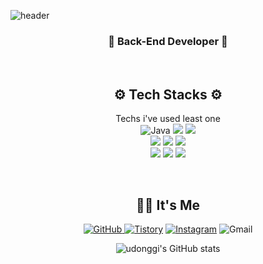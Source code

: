 ![header](https://capsule-render.vercel.app/api?type=waving&color=FF69B4&height=300&section=header&text=DongGi%20Yu&fontSize=80&fontColor=FFFFFF)


<div align="center">
    
### 🤖 Back-End Developer 🤖
    
    
<br/>
    
## ⚙️ Tech Stacks ⚙️
    
Techs i've used least one <br/> 
 <img alt="Java" src ="https://img.shields.io/badge/Java-007396.svg?&style=for-the-badge&logo=Java&logoColor=white"/>
 <img src="https://img.shields.io/badge/Spring-6DB33F?style=for-the-badge&logo=spring&logoColor=white">
 <img src="https://img.shields.io/badge/MySQL-005C84?style=for-the-badge&logo=mysql&logoColor=white">
 <br/>
 <img src="https://img.shields.io/badge/IntelliJ_IDEA-000000.svg?style=for-the-badge&logo=intellij-idea&logoColor=white">
 <img src="https://img.shields.io/badge/Docker-2CA5E0?style=for-the-badge&logo=docker&logoColor=white">
 <img src="https://img.shields.io/badge/Jenkins-D24939?style=for-the-badge&logo=Jenkins&logoColor=white">
 <br/>
 <img src="https://img.shields.io/badge/mac%20os-000000?style=for-the-badge&logo=apple&logoColor=white">
 <img src="https://img.shields.io/badge/HTML5-E34F26?style=for-the-badge&logo=html5&logoColor=white">
 <img src="https://img.shields.io/badge/Amazon_AWS-FF9900?style=for-the-badge&logo=amazonaws&logoColor=white">


<br/>

## 🙋‍♂️ It's Me 
<a href = "https://github.com/udonggi"><img alt="GitHub" src ="https://img.shields.io/badge/GitHub-181717.svg?&style=for-the-badge&logo=GitHub&logoColor=white"/>
</a> <a href = "https://dongki1882.tistory.com/"> <img alt="Tistory" src ="https://img.shields.io/badge/Tistory-orange.svg?&style=for-the-badge"/></a>
</a> <a href = ""> <img alt="Instagram" src ="https://img.shields.io/badge/Instagram-E4405F.svg?&style=for-the-badge&logo=Instagram&logoColor=white"/></a>
<img alt="Gmail" src 
="https://img.shields.io/badge/dongki1882@gmail.com-EA4335.svg?&style=for-the-badge&logo=Gmail&logoColor=white"/>

![udonggi's GitHub stats](https://github-readme-stats.vercel.app/api?username=udonggi\&rank_icon=github)

<br/>
